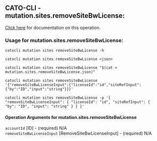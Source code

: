 
## CATO-CLI - mutation.sites.removeSiteBwLicense:
[Click here](https://api.catonetworks.com/documentation/#mutation-mutation.sites.removeSiteBwLicense) for documentation on this operation.

### Usage for mutation.sites.removeSiteBwLicense:

`catocli mutation sites removeSiteBwLicense -h`

`catocli mutation sites removeSiteBwLicense <json>`

`catocli mutation sites removeSiteBwLicense "$(cat < mutation.sites.removeSiteBwLicense.json)"`

`catocli mutation sites removeSiteBwLicense '{"removeSiteBwLicenseInput":{"licenseId":"id","siteRefInput":{"by":"ID","input":"string"}}}'`

`catocli mutation sites removeSiteBwLicense -p '{
    "removeSiteBwLicenseInput": {
        "licenseId": "id",
        "siteRefInput": {
            "by": "ID",
            "input": "string"
        }
    }
}'`


#### Operation Arguments for mutation.sites.removeSiteBwLicense ####

`accountId` [ID] - (required) N/A    
`removeSiteBwLicenseInput` [RemoveSiteBwLicenseInput] - (required) N/A    
